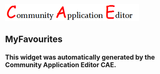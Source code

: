 ![CAE](https://github.com/GHProjectsTest/application-18/blob/gh-pages/frontendComponent-19/img/logo.png)  

MyFavourites
===================


This widget was automatically generated by the Community Application Editor CAE.  
---------------
